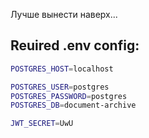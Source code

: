 Лучше вынести наверх...

## Reuired .env config:

```sh
POSTGRES_HOST=localhost

POSTGRES_USER=postgres
POSTGRES_PASSWORD=postgres
POSTGRES_DB=document-archive

JWT_SECRET=UwU
```
